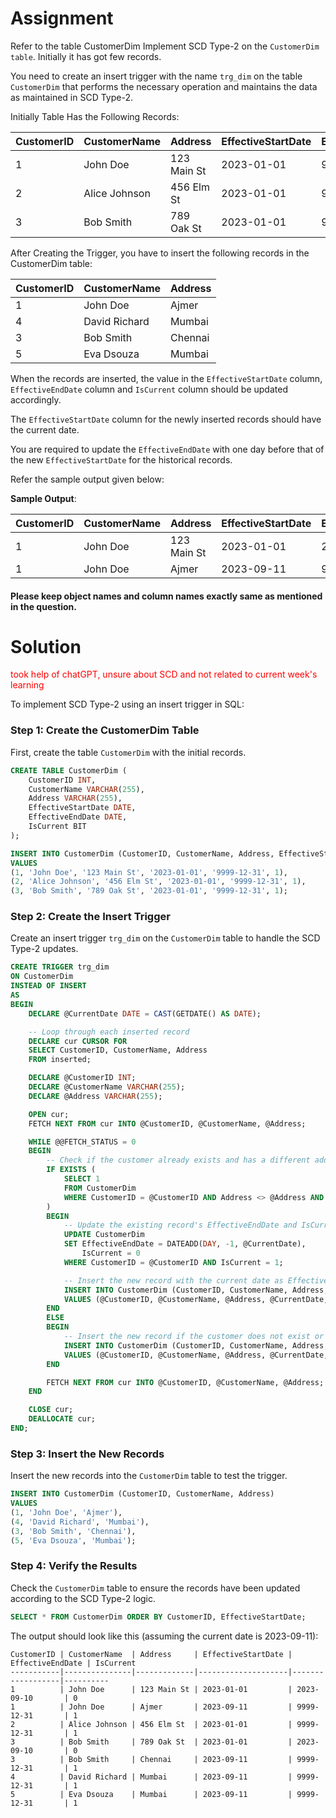 # Assignment

Refer to the table CustomerDim Implement SCD Type-2 on the `CustomerDim table`. Initially it has got few records.

You need to create an insert trigger with the name `trg_dim` on the table `CustomerDim` that performs the necessary operation and maintains the data as maintained in SCD Type-2.

Initially Table Has the Following Records:

| CustomerID | CustomerName  | Address     | EffectiveStartDate | EffectiveEndDate | IsCurrent |
| ---------- | ------------- | ----------- | ------------------ | ---------------- | --------- |
| 1          | John Doe      | 123 Main St | 2023-01-01         | 9999-12-31       | 1         |
| 2          | Alice Johnson | 456 Elm St  | 2023-01-01         | 9999-12-31       | 1         |
| 3          | Bob Smith     | 789 Oak St  | 2023-01-01         | 9999-12-31       | 1         |

After Creating the Trigger, you have to insert the following records in the CustomerDim table:

| CustomerID | CustomerName  | Address |
| ---------- | ------------- | ------- |
| 1          | John Doe      | Ajmer   |
| 4          | David Richard | Mumbai  |
| 3          | Bob Smith     | Chennai |
| 5          | Eva Dsouza    | Mumbai  |

When the records are inserted, the value in the `EffectiveStartDate` column, `EffectiveEndDate` column and `IsCurrent` column should be updated accordingly.

The `EffectiveStartDate` column for the newly inserted records should have the current date.

You are required to update the `EffectiveEndDate` with one day before that of the new `EffectiveStartDate` for the historical records.

Refer the sample output given below:

**Sample Output**:

| CustomerID | CustomerName | Address     | EffectiveStartDate | EffectiveEndDate | IsCurrent |
| ---------- | ------------ | ----------- | ------------------ | ---------------- | --------- |
| 1          | John Doe     | 123 Main St | 2023-01-01         | 2023-09-10       | 0         |
| 1          | John Doe     | Ajmer       | 2023-09-11         | 9999-12-31       | 1         |

#### Please keep object names and column names exactly same as mentioned in the question.

# Solution

<span style="color:red">took help of chatGPT, unsure about SCD and not related to current week's learning</span>

To implement SCD Type-2 using an insert trigger in SQL:

### Step 1: Create the CustomerDim Table

First, create the table `CustomerDim` with the initial records.

```sql
CREATE TABLE CustomerDim (
    CustomerID INT,
    CustomerName VARCHAR(255),
    Address VARCHAR(255),
    EffectiveStartDate DATE,
    EffectiveEndDate DATE,
    IsCurrent BIT
);

INSERT INTO CustomerDim (CustomerID, CustomerName, Address, EffectiveStartDate, EffectiveEndDate, IsCurrent)
VALUES
(1, 'John Doe', '123 Main St', '2023-01-01', '9999-12-31', 1),
(2, 'Alice Johnson', '456 Elm St', '2023-01-01', '9999-12-31', 1),
(3, 'Bob Smith', '789 Oak St', '2023-01-01', '9999-12-31', 1);
```

### Step 2: Create the Insert Trigger

Create an insert trigger `trg_dim` on the `CustomerDim` table to handle the SCD Type-2 updates.

```sql
CREATE TRIGGER trg_dim
ON CustomerDim
INSTEAD OF INSERT
AS
BEGIN
    DECLARE @CurrentDate DATE = CAST(GETDATE() AS DATE);

    -- Loop through each inserted record
    DECLARE cur CURSOR FOR
    SELECT CustomerID, CustomerName, Address
    FROM inserted;

    DECLARE @CustomerID INT;
    DECLARE @CustomerName VARCHAR(255);
    DECLARE @Address VARCHAR(255);

    OPEN cur;
    FETCH NEXT FROM cur INTO @CustomerID, @CustomerName, @Address;

    WHILE @@FETCH_STATUS = 0
    BEGIN
        -- Check if the customer already exists and has a different address
        IF EXISTS (
            SELECT 1
            FROM CustomerDim
            WHERE CustomerID = @CustomerID AND Address <> @Address AND IsCurrent = 1
        )
        BEGIN
            -- Update the existing record's EffectiveEndDate and IsCurrent
            UPDATE CustomerDim
            SET EffectiveEndDate = DATEADD(DAY, -1, @CurrentDate),
                IsCurrent = 0
            WHERE CustomerID = @CustomerID AND IsCurrent = 1;

            -- Insert the new record with the current date as EffectiveStartDate
            INSERT INTO CustomerDim (CustomerID, CustomerName, Address, EffectiveStartDate, EffectiveEndDate, IsCurrent)
            VALUES (@CustomerID, @CustomerName, @Address, @CurrentDate, '9999-12-31', 1);
        END
        ELSE
        BEGIN
            -- Insert the new record if the customer does not exist or address is the same
            INSERT INTO CustomerDim (CustomerID, CustomerName, Address, EffectiveStartDate, EffectiveEndDate, IsCurrent)
            VALUES (@CustomerID, @CustomerName, @Address, @CurrentDate, '9999-12-31', 1);
        END

        FETCH NEXT FROM cur INTO @CustomerID, @CustomerName, @Address;
    END

    CLOSE cur;
    DEALLOCATE cur;
END;
```

### Step 3: Insert the New Records

Insert the new records into the `CustomerDim` table to test the trigger.

```sql
INSERT INTO CustomerDim (CustomerID, CustomerName, Address)
VALUES
(1, 'John Doe', 'Ajmer'),
(4, 'David Richard', 'Mumbai'),
(3, 'Bob Smith', 'Chennai'),
(5, 'Eva Dsouza', 'Mumbai');
```

### Step 4: Verify the Results

Check the `CustomerDim` table to ensure the records have been updated according to the SCD Type-2 logic.

```sql
SELECT * FROM CustomerDim ORDER BY CustomerID, EffectiveStartDate;
```

The output should look like this (assuming the current date is 2023-09-11):

```
CustomerID | CustomerName  | Address     | EffectiveStartDate | EffectiveEndDate | IsCurrent
-----------|---------------|-------------|--------------------|------------------|----------
1          | John Doe      | 123 Main St | 2023-01-01         | 2023-09-10       | 0
1          | John Doe      | Ajmer       | 2023-09-11         | 9999-12-31       | 1
2          | Alice Johnson | 456 Elm St  | 2023-01-01         | 9999-12-31       | 1
3          | Bob Smith     | 789 Oak St  | 2023-01-01         | 2023-09-10       | 0
3          | Bob Smith     | Chennai     | 2023-09-11         | 9999-12-31       | 1
4          | David Richard | Mumbai      | 2023-09-11         | 9999-12-31       | 1
5          | Eva Dsouza    | Mumbai      | 2023-09-11         | 9999-12-31       | 1
```

